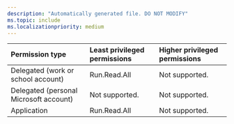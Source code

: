 ```yaml
---
description: "Automatically generated file. DO NOT MODIFY"
ms.topic: include
ms.localizationpriority: medium
---
```


|Permission type|Least privileged permissions|Higher privileged permissions|
|:---|:---|:---|
|Delegated (work or school account)|Run.Read.All|Not supported.|
|Delegated (personal Microsoft account)|Not supported.|Not supported.|
|Application|Run.Read.All|Not supported.|

